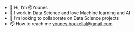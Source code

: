 - 👋 Hi, I’m @Younes
- 👀 I work in Data Science and love Machine learning and AI 
- 💞️ I’m looking to collaborate on Data Science projects 
- 📫 How to reach me  younes.boukellal@gmail.com

<!---
YounesBKL/YounesBKL is a ✨ special ✨ repository because its `README.md` (this file) appears on your GitHub profile.
You can click the Preview link to take a look at your changes.
--->
